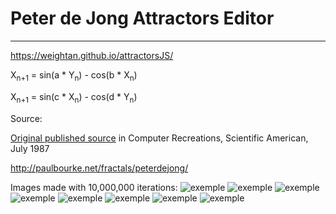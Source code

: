 # Peter de Jong Attractors Editor
***
<https://weightan.github.io/attractorsJS/>

X<sub>n+1</sub> = sin(a * Y<sub>n</sub>) - cos(b * X<sub>n</sub>)

X<sub>n+1</sub> = sin(c * X<sub>n</sub>) - cos(d * Y<sub>n</sub>)

Source:

[Original published source](http://paulbourke.net/fractals/peterdejong/peterdejong.pdf) in Computer Recreations, Scientific American, July 1987

<http://paulbourke.net/fractals/peterdejong/>

Images made with 10,000,000 iterations:
![exemple](https://i.imgur.com/0e5r5Jm.png)
![exemple](https://i.imgur.com/5pWiwzP.png)
![exemple](https://i.imgur.com/bUl0IQS.png)
![exemple](https://i.imgur.com/NayEGnv.png)
![exemple](https://i.imgur.com/kpZcpto.png)
![exemple](https://i.imgur.com/9tD4XZ5.png)
![exemple](https://i.imgur.com/r4pkCaL.png)
![exemple](https://i.imgur.com/oEscD2L.png)
